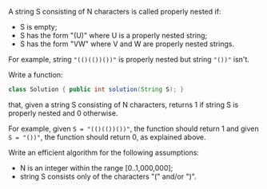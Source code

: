 A string S consisting of N characters is called properly nested if:

- S is empty;
- S has the form "(U)" where U is a properly nested string;
- S has the form "VW" where V and W are properly nested strings.

For example, string `"(()(())())"` is properly nested but string `"())"` isn't.

Write a function:
```java
class Solution { public int solution(String S); }
```
that, given a string S consisting of N characters, returns 1 if string S is properly nested and 0 otherwise.

For example, given `S = "(()(())())"`, the function should return 1 and given `S = "())"`, the function should return 0, as explained above.

Write an efficient algorithm for the following assumptions:

- N is an integer within the range [0..1,000,000];
- string S consists only of the characters "(" and/or ")".
